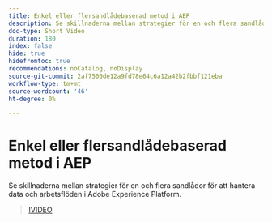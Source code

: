 ```yaml
---
title: Enkel eller flersandlådebaserad metod i AEP
description: Se skillnaderna mellan strategier för en och flera sandlådor för att hantera data och arbetsflöden i Adobe Experience Platform.
doc-type: Short Video
duration: 180
index: false
hide: true
hidefromtoc: true
recommendations: noCatalog, noDisplay
source-git-commit: 2af7500de12a9fd78e64c6a12a42b2fbbf121eba
workflow-type: tm+mt
source-wordcount: '46'
ht-degree: 0%

---
```



# Enkel eller flersandlådebaserad metod i AEP

Se skillnaderna mellan strategier för en och flera sandlådor för att hantera data och arbetsflöden i Adobe Experience Platform.

<!-- 62_S601_3442532_179_single-vs-multisandbox-approach-in-aep -->
>[!VIDEO](https://video.tv.adobe.com/v/3458324/?learn=on&enablevpops=true)
